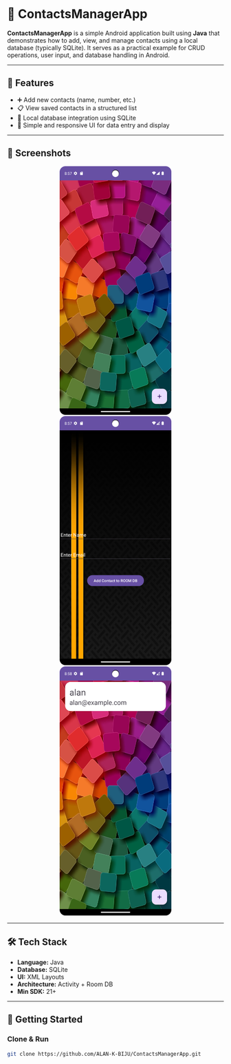 # 📇 ContactsManagerApp

**ContactsManagerApp** is a simple Android application built using **Java** that demonstrates how to add, view, and manage contacts using a local database (typically SQLite). It serves as a practical example for CRUD operations, user input, and database handling in Android.

---

## 🎯 Features

- ➕ Add new contacts (name, number, etc.)
- 📋 View saved contacts in a structured list
- 💾 Local database integration using SQLite
- 🔄 Simple and responsive UI for data entry and display

---

## 📸 Screenshots

<div align="center">
  <img src="https://github.com/ALAN-K-BIJU/ContactsManagerApp/blob/main/screenshots/home.png" alt="Home Screen" width="260"/>
  <img src="https://github.com/ALAN-K-BIJU/ContactsManagerApp/blob/main/screenshots/addition.png" alt="Add Contact Screen" width="260"/>
  <img src="https://github.com/ALAN-K-BIJU/ContactsManagerApp/blob/main/screenshots/db_view.png" alt="Database View Screen" width="260"/>
</div>

---

## 🛠️ Tech Stack

- **Language:** Java  
- **Database:** SQLite  
- **UI:** XML Layouts  
- **Architecture:** Activity + Room DB  
- **Min SDK:** 21+

---

## 🚀 Getting Started

### Clone & Run
```bash
git clone https://github.com/ALAN-K-BIJU/ContactsManagerApp.git
